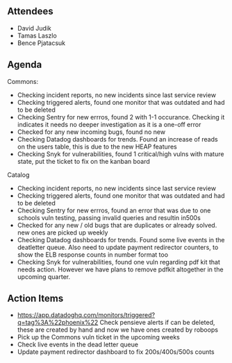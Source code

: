 ## Attendees

- David Judik
- Tamas Laszlo
- Bence Pjatacsuk

## Agenda

Commons: 
- Checking incident reports, no new incidents since last service review
- Checking triggered alerts, found one monitor that was outdated and had to be deleted
- Checking Sentry for new errros, found 2 with 1-1 occurance. Checking it indicates it needs no deeper investigation as it is a one-off error
- Checked for any new incoming bugs, found no new
- Checking Datadog dashboards for trends. Found an increase of reads on the users table, this is due to the new HEAP features
- Checking Snyk for vulnerabilities, found 1 critical/high vulns with mature state, put the ticket to fix on the kanban board

Catalog

- Checking incident reports, no new incidents since last service review
- Checking triggered alerts, found one monitor that was outdated and had to be deleted
- Checking Sentry for new errros, found an error that was due to one schools vuln testing, passing invalid queries and resultin in500s
- Checked for any new / old bugs that are duplicates or already solved. new ones are picked up weekly
- Checking Datadog dashboards for trends. Found some live events in the deatletter queue. Also need to update payment redirector counters, to show the ELB response counts in number format too
- Checking Snyk for vulnerabilities, found one vuln regarding pdf kit that needs action. However we have plans to remove pdfkit altogether in the upcoming quarter.


## Action Items

- https://app.datadoghq.com/monitors/triggered?q=tag%3A%22phoenix%22 Check pensieve alerts if can be deleted, these are created by hand and now we have ones created by roboops
- Pick up the Commons vuln ticket in the upcoming weeks
- Check live events in the dead letter queue
- Update payment redirector dashboard to fix 200s/400s/500s counts
